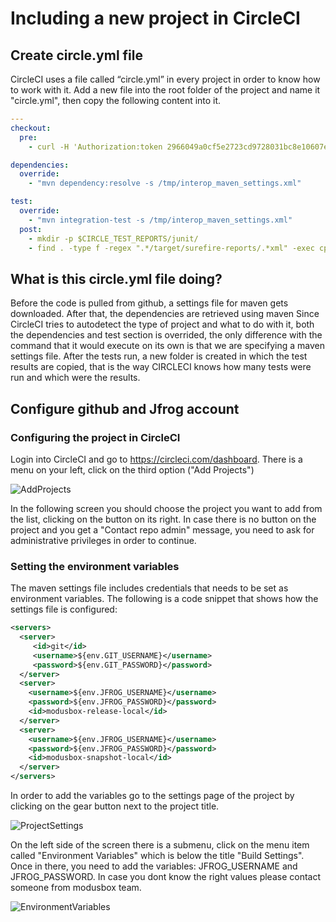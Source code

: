 # Including a new project in CircleCI #

## Create circle.yml file ##

CircleCI uses a file called “circle.yml” in every project in order to know how to work with it. Add a new file into the root folder of the project and name it "circle.yml", then copy the following content into it.

```yml
---
checkout:
  pre:
    - curl -H 'Authorization:token 2966049a0cf5e2723cd9728031bc8e10607e8b1a' -H 'Accept:application/vnd.github.v3.raw' -o /tmp/interop_maven_settings.xml -L https://raw.githubusercontent.com/LevelOneProject/automation/master/interop/interop_maven_settings.xml?token=AC_Z3FCGCSuxKBPvF5oDxwDqb71xSIC6ks5XzjH7wA%3D%3D

dependencies:
  override:
    - "mvn dependency:resolve -s /tmp/interop_maven_settings.xml"

test:
  override:
    - "mvn integration-test -s /tmp/interop_maven_settings.xml"
  post:
    - mkdir -p $CIRCLE_TEST_REPORTS/junit/
    - find . -type f -regex ".*/target/surefire-reports/.*xml" -exec cp {} $CIRCLE_TEST_REPORTS/junit/ \;
```


## What is this circle.yml file doing? ##


Before the code is pulled from github, a settings file for maven gets downloaded.
After that, the dependencies are retrieved using maven
Since CircleCI tries to autodetect the type of project and what to do with it, both the dependencies and test section is overrided, the only difference with the command that it would execute on its own is that we are specifying a maven settings file. 
After the tests run, a new folder is created in which the test results are copied, that is the way CIRCLECI knows how many tests were run and which were the results.



## Configure github and Jfrog account ##

### Configuring the project in CircleCI ###

Login into CircleCI and go to https://circleci.com/dashboard. There is a menu on your left, click on the third option ("Add Projects")

![AddProjects](/AddProjects.png "AddProjects")

In the following screen you should choose the project you want to add from the list, clicking on the button on its right. In case there is no button on the project and you get a "Contact repo admin" message, you need to ask for administrative privileges in order to continue. 


### Setting the environment variables ###


The maven settings file includes credentials that needs to be set as environment variables. The following is a code snippet that shows how the settings file is configured:

```xml
<servers>
  <server>
     <id>git</id>  
     <username>${env.GIT_USERNAME}</username>  
     <password>${env.GIT_PASSWORD}</password>  
  </server> 
  <server>
    <username>${env.JFROG_USERNAME}</username>
    <password>${env.JFROG_PASSWORD}</password>
    <id>modusbox-release-local</id>
  </server>
  <server>
    <username>${env.JFROG_USERNAME}</username>
    <password>${env.JFROG_PASSWORD}</password>
    <id>modusbox-snapshot-local</id>
  </server>
</servers>
```


In order to add the variables go to the settings page of the project by clicking on the gear button next to the project title.

![ProjectSettings](/ProjectSettings.png "Project Settings")

On the left side of the screen there is a submenu, click on the menu item called "Environment Variables" which is below the title "Build Settings". Once in there, you need to add the variables: JFROG_USERNAME and JFROG_PASSWORD. In case you dont know the right values please contact someone from modusbox team.

![EnvironmentVariables](/EnvironmentVariables.png "Environment variables")

